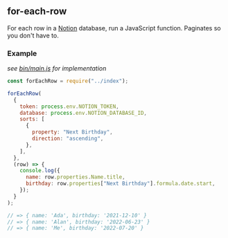 ## for-each-row

For each row in a [Notion](https://developers.notion.com/) database, run a JavaScript function. Paginates so you don't have to.

### Example

*see [bin/main.js](/bin/main.js) for implementation*

```js
const forEachRow = require("../index");

forEachRow(
  {
    token: process.env.NOTION_TOKEN,
    database: process.env.NOTION_DATABASE_ID,
    sorts: [
      {
        property: "Next Birthday",
        direction: "ascending",
      },
    ],
  },
  (row) => {
    console.log({
      name: row.properties.Name.title,
      birthday: row.properties["Next Birthday"].formula.date.start,
    });
  }
);

// => { name: 'Ada', birthday: '2021-12-10' }
// => { name: 'Alan', birthday: '2022-06-23' }
// => { name: 'Me', birthday: '2022-07-20' }
```
